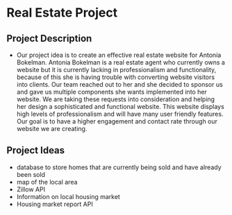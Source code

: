 # Real Estate Project
## Project Description
- Our project idea is to create an effective real estate website for Antonia Bokelman. Antonia Bokelman is a real estate agent who currently owns a website but it is currently lacking in professionalism and functionality, because of this she is having trouble with converting website visitors into clients. Our team reached out to her and she decided to sponsor us and gave us multiple components she wants implemented into her website. We are taking these requests into consideration and helping her design a sophisticated and functional website. This website displays high levels of professionalism and will have many user friendly features. Our goal is to have a higher engagement and contact rate through our website we are creating.
## Project Ideas
- database to store homes that are currently being sold and have already been sold
- map of the local area
- Zillow API
- Information on local housing market
- Housing market report API
